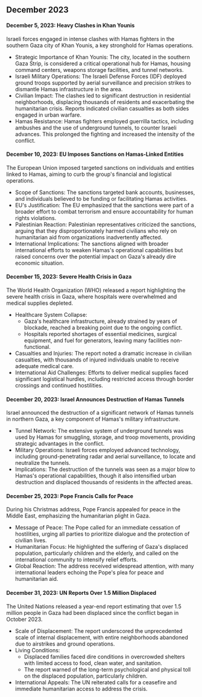 ## December 2023
#### December 5, 2023: Heavy Clashes in Khan Younis

Israeli forces engaged in intense clashes with Hamas fighters in the southern Gaza city of Khan Younis, a key stronghold for Hamas operations.

-   Strategic Importance of Khan Younis: The city, located in the southern Gaza Strip, is considered a critical operational hub for Hamas, housing command centers, weapons storage facilities, and tunnel networks.
-   Israeli Military Operations: The Israeli Defense Forces (IDF) deployed ground troops supported by aerial surveillance and precision strikes to dismantle Hamas infrastructure in the area.
-   Civilian Impact: The clashes led to significant destruction in residential neighborhoods, displacing thousands of residents and exacerbating the humanitarian crisis. Reports indicated civilian casualties as both sides engaged in urban warfare.
-   Hamas Resistance: Hamas fighters employed guerrilla tactics, including ambushes and the use of underground tunnels, to counter Israeli advances. This prolonged the fighting and increased the intensity of the conflict.

#### December 10, 2023: EU Imposes Sanctions on Hamas-Linked Entities

The European Union imposed targeted sanctions on individuals and entities linked to Hamas, aiming to curb the group's financial and logistical operations.

-   Scope of Sanctions: The sanctions targeted bank accounts, businesses, and individuals believed to be funding or facilitating Hamas activities.
-   EU's Justification: The EU emphasized that the sanctions were part of a broader effort to combat terrorism and ensure accountability for human rights violations.
-   Palestinian Reaction: Palestinian representatives criticized the sanctions, arguing that they disproportionately harmed civilians who rely on humanitarian aid from organizations inadvertently affected.
-   International Implications: The sanctions aligned with broader international efforts to weaken Hamas's operational capabilities but raised concerns over the potential impact on Gaza's already dire economic situation.

#### December 15, 2023: Severe Health Crisis in Gaza

The World Health Organization (WHO) released a report highlighting the severe health crisis in Gaza, where hospitals were overwhelmed and medical supplies depleted.

-   Healthcare System Collapse:
    -   Gaza's healthcare infrastructure, already strained by years of blockade, reached a breaking point due to the ongoing conflict.
    -   Hospitals reported shortages of essential medicines, surgical equipment, and fuel for generators, leaving many facilities non-functional.
-   Casualties and Injuries: The report noted a dramatic increase in civilian casualties, with thousands of injured individuals unable to receive adequate medical care.
-   International Aid Challenges: Efforts to deliver medical supplies faced significant logistical hurdles, including restricted access through border crossings and continued hostilities.

#### December 20, 2023: Israel Announces Destruction of Hamas Tunnels

Israel announced the destruction of a significant network of Hamas tunnels in northern Gaza, a key component of Hamas's military infrastructure.

-   Tunnel Network: The extensive system of underground tunnels was used by Hamas for smuggling, storage, and troop movements, providing strategic advantages in the conflict.
-   Military Operations: Israeli forces employed advanced technology, including ground-penetrating radar and aerial surveillance, to locate and neutralize the tunnels.
-   Implications: The destruction of the tunnels was seen as a major blow to Hamas's operational capabilities, though it also intensified urban destruction and displaced thousands of residents in the affected areas.

#### December 25, 2023: Pope Francis Calls for Peace

During his Christmas address, Pope Francis appealed for peace in the Middle East, emphasizing the humanitarian plight in Gaza.

-   Message of Peace: The Pope called for an immediate cessation of hostilities, urging all parties to prioritize dialogue and the protection of civilian lives.
-   Humanitarian Focus: He highlighted the suffering of Gaza's displaced population, particularly children and the elderly, and called on the international community to intensify relief efforts.
-   Global Reaction: The address received widespread attention, with many international leaders echoing the Pope's plea for peace and humanitarian aid.

#### December 31, 2023: UN Reports Over 1.5 Million Displaced

The United Nations released a year-end report estimating that over 1.5 million people in Gaza had been displaced since the conflict began in October 2023.

-   Scale of Displacement: The report underscored the unprecedented scale of internal displacement, with entire neighborhoods abandoned due to airstrikes and ground operations.
-   Living Conditions:
    -   Displaced families faced dire conditions in overcrowded shelters with limited access to food, clean water, and sanitation.
    -   The report warned of the long-term psychological and physical toll on the displaced population, particularly children.
-   International Appeals: The UN reiterated calls for a ceasefire and immediate humanitarian access to address the crisis.
